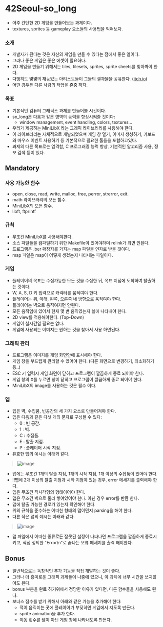 # 42Seoul-so_long
- 아주 간단한 2D 게임을 만들어보는 과제이다.
- textures, sprites 등 gameplay 요소들의 사용법을 익혀보자.

### 소개
- 개발자가 된다는 것은 자신의 게임을 만들 수 있다는 점에서 좋은 일이다.
- 그러나 좋은 게임은 좋은 에셋이 필요하다.
- 2D 게임을 만들기 위해서는 tiles, tilesets, sprites, sprite sheets를 찾아봐야 한다.
- 다행히도 몇몇의 재능있는 아티스트들이 그들의 결과물을 공유한다. ([itch.io](https://itch.io/game-assets/free/tag-sprites))
- 어떤 경우든 다른 사람의 작업을 존중 하자.

### 목표
- 기본적인 컴퓨터 그래픽스 과제를 만들어볼 시간이다.
- so_long은 다음과 같은 영역의 능력을 향상시켜줄 것이다:
  - window management, event handling, colors, textures...
- 우리가 제공하는 MiniLibX 라는 그래픽 라이브러리를 사용해야 한다.
- 이 라이브러리는 자체적으로 개발되었으며 게임 창 열기, 이미지 생성하기, 키보드와 마우스 이벤트 사용하기 등 기본적으로 필요한 툴들을 포함하고있다.
- 과제의 다른 목표로는 엄격함, C 프로그래밍 능력 향상, 기본적인 알고리즘 사용, 정보 검색 등이 있다.

## Mandatory
### 사용 가능한 함수
- open, close, read, write, malloc, free, perror, strerror, exit.
- math 라이브러리의 모든 함수.
- MiniLibX의 모든 함수.
- libft, ftprintf

### 규칙
- 무조건 MiniLibX를 사용해야한다.
- 소스 파일들을 컴파일하기 위한 Makefile이 있어야하며 relink가 되면 안된다.
- 프로그램은 .ber 확장자를 가지는 map 파일을 인자로 받을 것이다.
- map 파일은 map이 어떻게 생겼는지 나타내는 파일이다.

### 게임
- 플레이어의 목표는 수집가능한 모든 것을 수집한 뒤, 목표 지점에 도착하여 탈출하는 것이다.
- W, A, S, D 키 입력으로 캐릭터를 움직여야 한다.
- 플레이어는 위, 아래, 왼쪽, 오른쪽 네 방향으로 움직여야 한다.
- 플레이어는 벽으로 움직여지면 안된다.
- 모든 움직임에 있어서 현재 몇 번 움직였는지 쉘에 나타내야 한다.
- 2D view를 적용해야한다. (Top-Down)
- 게임이 실시간일 필요는 없다.
- 게임에 사용되는 이미지는 원하는 것을 찾아서 사용 하면된다.

### 그래픽 관리
- 프로그램은 이미지를 게임 화면안에 표시해야 한다.
- 게임 창을 부드럽게 관리할 수 있어야 한다. (다른 화면으로 변경하기, 최소화하기 등..)
- ESC 키 입력시 게임 화면이 닫히고 프로그램이 깔끔하게 종료 되어야 한다.
- 게임 창의 X를 누르면 창이 닫히고 프로그램이 깔끔하게 종료 되어야 한다.
- MiniLibX의 image를 사용하는 것은 필수 이다.

### 멥
- 맵은 벽, 수집품, 빈공간의 세 가지 요소로 만들어져야 한다.
- 맵은 다음과 같은 다섯 개의 문자로 구성될 수 있다:
  - 0 : 빈 공간.
  - 1 : 벽.
  - C : 수집품.
  - E : 탈출 지점.
  - P : 플레이어 시작 지점.
- 유효한 맵의 예시는 아래와 같다.
>![image](https://user-images.githubusercontent.com/67255013/222624300-81ae2149-7747-4935-b87c-0ec030d250e2.png)
- 맵에는 무조건 1개의 탈출 지점, 1개의 시작 지점, 1개 이상의 수집품이 있어야 한다.
- !!맵에 2개 이상의 탈출 지점과 시작 지점이 있는 경우, error 메세지를 출력해야 한다.
- 맵은 무조건 직사각형의 형태이어야 한다.
- 맵은 무조건 벽으로 둘러 쌓여있어야 한다. 아닌 경우 error를 반환 한다.
- 맵에 탈출 가능한 경로가 있는지 확인해야 한다.
- 위의 규칙을 준수하는 어떠한 형태의 맵이던지 parsing을 해야 한다.
- 다른 작은 맵의 예시는 아래와 같다.
>![image](https://user-images.githubusercontent.com/67255013/222625670-6252b5a3-a849-41d4-a701-bee6834e408e.png)
- 맵 파일에서 어떠한 종류로든 잘못된 설정이 나타나면 프로그램을 깔끔하게 종료시키고, 직접 정의한 "Error\n"로 끝나는 오류 메세지를 출력 해야한다.

## Bonus
- 일반적으로는 독창적인 추가 기능을 직접 개발하는 것이 좋다.
- 그러나 더 흥미로운 그래픽 과제들이 나중에 있으니, 이 과제에 너무 시간을 쓰지않아도 된다.
- bonus 부분을 완료 하기위해서 정당한 이유가 있다면, 다른 함수들을 사용해도 된다.
- 보너스 점수를 받기 위해서 아래와 같은 기능을 추가해야 한다:
  - 적이 움직이는 곳에 플레이어가 부딪히면 게임에서 지도록 만든다.
  - sprite animation을 추가 한다.
  - 이동 횟수를 쉘이 아닌 게임 창에 나타내도록 만든다.
